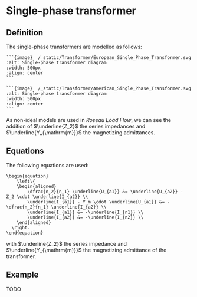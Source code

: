 # Single-phase transformer

## Definition

The single-phase transformers are modelled as follows:

````{tab} European standards
```{image}  /_static/Transformer/European_Single_Phase_Transformer.svg
:alt: Single-phase transformer diagram
:width: 500px
:align: center
```
````

````{tab} American standards
```{image}  /_static/Transformer/American_Single_Phase_Transformer.svg
:alt: Single-phase transformer diagram
:width: 500px
:align: center
```
````

As non-ideal models are used in *Roseau Load Flow*, we can see the addition of $\underline{Z_2}$ the series impedances
and $\underline{Y_{\mathrm{m}}}$ the magnetizing admittances.

## Equations

The following equations are used:

```{math}
\begin{equation}
    \left\{
    \begin{aligned}
        \dfrac{n_2}{n_1} \underline{U_{a1}} &= \underline{U_{a2}} - Z_2 \cdot \underline{I_{a2}} \\
        \underline{I_{a1}} - Y_m \cdot \underline{U_{a1}} &= -\dfrac{n_2}{n_1} \underline{I_{a2}} \\
        \underline{I_{a1}} &= -\underline{I_{n1}} \\
        \underline{I_{a2}} &= -\underline{I_{n2}} \\
    \end{aligned}
  \right.
\end{equation}
```

with $\underline{Z_2}$ the series impedance and $\underline{Y_{\mathrm{m}}}$ the magnetizing admittance of the
transformer.

## Example

TODO
